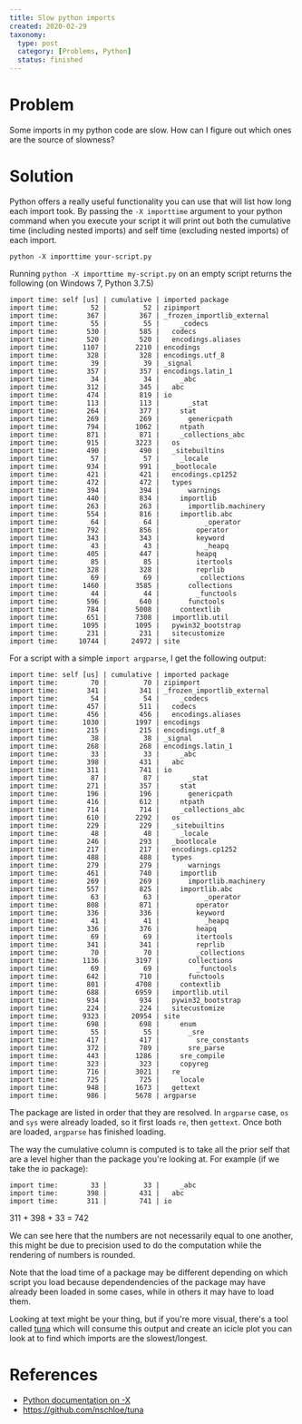 ```yaml
---
title: Slow python imports
created: 2020-02-29
taxonomy:
  type: post
  category: [Problems, Python]
  status: finished
---
```


# Problem
Some imports in my python code are slow. How can I figure out which ones are the source of slowness?

# Solution
Python offers a really useful functionality you can use that will list how long each import took. By passing the `-X importtime` argument to your python command when you execute your script it will print out both the cumulative time (including nested imports) and self time (excluding nested imports) of each import.

```
python -X importtime your-script.py
```

Running `python -X importtime my-script.py` on an empty script returns the following (on Windows 7, Python 3.7.5)

```
import time: self [us] | cumulative | imported package
import time:        52 |         52 | zipimport
import time:       367 |        367 | _frozen_importlib_external
import time:        55 |         55 |     _codecs
import time:       530 |        585 |   codecs
import time:       520 |        520 |   encodings.aliases
import time:      1107 |       2210 | encodings
import time:       328 |        328 | encodings.utf_8
import time:        39 |         39 | _signal
import time:       357 |        357 | encodings.latin_1
import time:        34 |         34 |     _abc
import time:       312 |        345 |   abc
import time:       474 |        819 | io
import time:       113 |        113 |       _stat
import time:       264 |        377 |     stat
import time:       269 |        269 |       genericpath
import time:       794 |       1062 |     ntpath
import time:       871 |        871 |     _collections_abc
import time:       915 |       3223 |   os
import time:       490 |        490 |   _sitebuiltins
import time:        57 |         57 |     _locale
import time:       934 |        991 |   _bootlocale
import time:       421 |        421 |   encodings.cp1252
import time:       472 |        472 |   types
import time:       394 |        394 |       warnings
import time:       440 |        834 |     importlib
import time:       263 |        263 |       importlib.machinery
import time:       554 |        816 |     importlib.abc
import time:        64 |         64 |           _operator
import time:       792 |        856 |         operator
import time:       343 |        343 |         keyword
import time:        43 |         43 |           _heapq
import time:       405 |        447 |         heapq
import time:        85 |         85 |         itertools
import time:       328 |        328 |         reprlib
import time:        69 |         69 |         _collections
import time:      1460 |       3585 |       collections
import time:        44 |         44 |         _functools
import time:       596 |        640 |       functools
import time:       784 |       5008 |     contextlib
import time:       651 |       7308 |   importlib.util
import time:      1095 |       1095 |   pywin32_bootstrap
import time:       231 |        231 |   sitecustomize
import time:     10744 |      24972 | site
```

For a script with a simple `import argparse`, I get the following output:

```
import time: self [us] | cumulative | imported package
import time:        70 |         70 | zipimport
import time:       341 |        341 | _frozen_importlib_external
import time:        54 |         54 |     _codecs
import time:       457 |        511 |   codecs
import time:       456 |        456 |   encodings.aliases
import time:      1030 |       1997 | encodings
import time:       215 |        215 | encodings.utf_8
import time:        38 |         38 | _signal
import time:       268 |        268 | encodings.latin_1
import time:        33 |         33 |     _abc
import time:       398 |        431 |   abc
import time:       311 |        741 | io
import time:        87 |         87 |       _stat
import time:       271 |        357 |     stat
import time:       196 |        196 |       genericpath
import time:       416 |        612 |     ntpath
import time:       714 |        714 |     _collections_abc
import time:       610 |       2292 |   os
import time:       229 |        229 |   _sitebuiltins
import time:        48 |         48 |     _locale
import time:       246 |        293 |   _bootlocale
import time:       217 |        217 |   encodings.cp1252
import time:       488 |        488 |   types
import time:       279 |        279 |       warnings
import time:       461 |        740 |     importlib
import time:       269 |        269 |       importlib.machinery
import time:       557 |        825 |     importlib.abc
import time:        63 |         63 |           _operator
import time:       808 |        871 |         operator
import time:       336 |        336 |         keyword
import time:        41 |         41 |           _heapq
import time:       336 |        376 |         heapq
import time:        69 |         69 |         itertools
import time:       341 |        341 |         reprlib
import time:        70 |         70 |         _collections
import time:      1136 |       3197 |       collections
import time:        69 |         69 |         _functools
import time:       642 |        710 |       functools
import time:       801 |       4708 |     contextlib
import time:       688 |       6959 |   importlib.util
import time:       934 |        934 |   pywin32_bootstrap
import time:       224 |        224 |   sitecustomize
import time:      9323 |      20954 | site
import time:       698 |        698 |     enum
import time:        55 |         55 |       _sre
import time:       417 |        417 |         sre_constants
import time:       372 |        789 |       sre_parse
import time:       443 |       1286 |     sre_compile
import time:       323 |        323 |     copyreg
import time:       716 |       3021 |   re
import time:       725 |        725 |     locale
import time:       948 |       1673 |   gettext
import time:       986 |       5678 | argparse
```

The package are listed in order that they are resolved. In `argparse` case, `os` and `sys` were already loaded, so it first loads `re`, then `gettext`. Once both are loaded, `argparse` has finished loading.

The way the cumulative column is computed is to take all the prior self that are a level higher than the package you're looking at. For example (if we take the io package):

```
import time:        33 |         33 |     _abc
import time:       398 |        431 |   abc
import time:       311 |        741 | io
```

311 + 398 + 33 = 742

We can see here that the numbers are not necessarily equal to one another, this might be due to precision used to do the computation while the rendering of numbers is rounded.

Note that the load time of a package may be different depending on which script you load because dependendencies of the package may have already been loaded in some cases, while in others it may have to load them.

Looking at text might be your thing, but if you're more visual, there's a tool called [tuna](https://github.com/nschloe/tuna) which will consume this output and create an icicle plot you can look at to find which imports are the slowest/longest.

# References
* [Python documentation on -X](https://docs.python.org/3/using/cmdline.html#id5)
* https://github.com/nschloe/tuna
